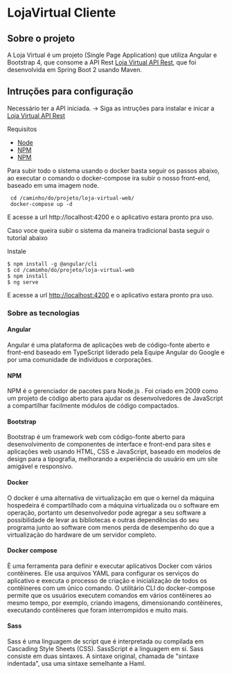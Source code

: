 # LojaVirtual Cliente

## Sobre o projeto

A Loja Virtual é um projeto (Single Page Application) que utiliza Angular e Bootstrap 4, que consome a API Rest <a href="https://github.com/LittleNogueira/loja-virtual-core" target="_blank" >Loja Virtual API Rest</a>, que foi desenvolvida em Spring Boot 2 usando Maven.

## Intruções para configuração

Necessário ter a API iniciada. -> Siga as intruções para instalar e inicar a <a href="https://github.com/LittleNogueira/loja-virtual-core" target="_blank" >Loja Virtual API Rest</a>


Requisitos

- <a href="https://nodejs.org/en/" target="_blank" >Node<a/>
- <a href="https://www.npmjs.com/get-npm" target="_blank" >NPM</a>
- <a href="https://www.npmjs.com/get-npm" target="_blank" >NPM</a>

Para subir todo o sistema usando o docker basta seguir os passos abaixo, ao executar o comando o docker-compose ira subir o nosso front-end, baseado em uma imagem node. 

```
 cd /caminho/do/projeto/loja-virtual-web/
 docker-compose up -d
```
E acesse a url http://localhost:4200 e o aplicativo estara pronto pra uso.

Caso voce queira subir o sistema da maneira tradicional basta seguir o tutorial abaixo

Instale 

```
$ npm install -g @angular/cli
$ cd /camimho/do/projeto/loja-virtual-web
$ npm install
$ ng serve
```

E acesse a url <a href="http://localhost:4200" target="_blank">http://localhost:4200</a> e o aplicativo estara pronto pra uso.

### Sobre as tecnologias

#### Angular

Angular é uma plataforma de aplicações web de código-fonte aberto e front-end baseado em TypeScript liderado pela Equipe Angular do Google e por uma comunidade de indivíduos e corporações.

#### NPM

NPM é o gerenciador de pacotes para Node.js . Foi criado em 2009 como um projeto de código aberto para ajudar os desenvolvedores de JavaScript a compartilhar facilmente módulos de código compactados.

#### Bootstrap

Bootstrap é um framework web com código-fonte aberto para desenvolvimento de componentes de interface e front-end para sites e aplicações web usando HTML, CSS e JavaScript, baseado em modelos de design para a tipografia, melhorando a experiência do usuário em um site amigável e responsivo.

#### Docker

O docker é uma alternativa de virtualização em que o kernel da máquina hospedeira é compartilhado com a máquina virtualizada ou o software em operação, portanto um desenvolvedor pode agregar a seu software a possibilidade de levar as bibliotecas e outras dependências do seu programa junto ao software com menos perda de desempenho do que a virtualização do hardware de um servidor completo.

#### Docker compose

È uma ferramenta para definir e executar aplicativos Docker com vários contêineres. Ele usa arquivos YAML para configurar os serviços do aplicativo e executa o processo de criação e inicialização de todos os contêineres com um único comando. O utilitário CLI do docker-compose permite que os usuários executem comandos em vários contêineres ao mesmo tempo, por exemplo, criando imagens, dimensionando contêineres, executando contêineres que foram interrompidos e muito mais.

#### Sass

Sass é uma linguagem de script que é interpretada ou compilada em Cascading Style Sheets (CSS). SassScript é a linguagem em si. Sass consiste em duas sintaxes. A sintaxe original, chamada de "sintaxe indentada", usa uma sintaxe semelhante a Haml.
